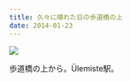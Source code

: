 ```yaml
---
title: 久々に晴れた日の歩道橋の上
date: 2014-01-23
---
```


![](https://farm1.staticflickr.com/640/20464752413_5333026f8c_b.jpg)

歩道橋の上から。Ülemiste駅。
